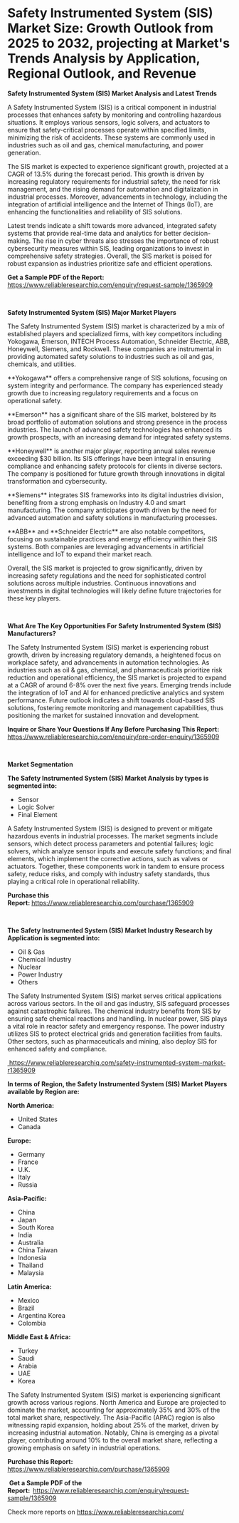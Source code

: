 <p><h1>Safety Instrumented System (SIS) Market Size: Growth Outlook from 2025 to 2032, projecting at Market's Trends Analysis by Application, Regional Outlook, and Revenue</h1></p><p><strong>Safety Instrumented System (SIS) Market Analysis and Latest Trends</strong></p>
<p><p>A Safety Instrumented System (SIS) is a critical component in industrial processes that enhances safety by monitoring and controlling hazardous situations. It employs various sensors, logic solvers, and actuators to ensure that safety-critical processes operate within specified limits, minimizing the risk of accidents. These systems are commonly used in industries such as oil and gas, chemical manufacturing, and power generation.</p><p>The SIS market is expected to experience significant growth, projected at a CAGR of 13.5% during the forecast period. This growth is driven by increasing regulatory requirements for industrial safety, the need for risk management, and the rising demand for automation and digitalization in industrial processes. Moreover, advancements in technology, including the integration of artificial intelligence and the Internet of Things (IoT), are enhancing the functionalities and reliability of SIS solutions.</p><p>Latest trends indicate a shift towards more advanced, integrated safety systems that provide real-time data and analytics for better decision-making. The rise in cyber threats also stresses the importance of robust cybersecurity measures within SIS, leading organizations to invest in comprehensive safety strategies. Overall, the SIS market is poised for robust expansion as industries prioritize safe and efficient operations.</p></p>
<p><strong>Get a Sample PDF of the Report:&nbsp;</strong> <a href="https://www.reliableresearchiq.com/enquiry/request-sample/1365909?utm_campaign=2253&utm_medium=2&utm_source=Github&utm_content=ia&utm_term=25022025&utm_id=safety-instrumented-system-sis">https://www.reliableresearchiq.com/enquiry/request-sample/1365909</a></p>
<p>&nbsp;</p>
<p><strong>Safety Instrumented System (SIS) Major Market Players</strong></p>
<p><p>The Safety Instrumented System (SIS) market is characterized by a mix of established players and specialized firms, with key competitors including Yokogawa, Emerson, INTECH Process Automation, Schneider Electric, ABB, Honeywell, Siemens, and Rockwell. These companies are instrumental in providing automated safety solutions to industries such as oil and gas, chemicals, and utilities.</p><p>**Yokogawa** offers a comprehensive range of SIS solutions, focusing on system integrity and performance. The company has experienced steady growth due to increasing regulatory requirements and a focus on operational safety.</p><p>**Emerson** has a significant share of the SIS market, bolstered by its broad portfolio of automation solutions and strong presence in the process industries. The launch of advanced safety technologies has enhanced its growth prospects, with an increasing demand for integrated safety systems.</p><p>**Honeywell** is another major player, reporting annual sales revenue exceeding $30 billion. Its SIS offerings have been integral in ensuring compliance and enhancing safety protocols for clients in diverse sectors. The company is positioned for future growth through innovations in digital transformation and cybersecurity.</p><p>**Siemens** integrates SIS frameworks into its digital industries division, benefiting from a strong emphasis on Industry 4.0 and smart manufacturing. The company anticipates growth driven by the need for advanced automation and safety solutions in manufacturing processes.</p><p>**ABB** and **Schneider Electric** are also notable competitors, focusing on sustainable practices and energy efficiency within their SIS systems. Both companies are leveraging advancements in artificial intelligence and IoT to expand their market reach.</p><p>Overall, the SIS market is projected to grow significantly, driven by increasing safety regulations and the need for sophisticated control solutions across multiple industries. Continuous innovations and investments in digital technologies will likely define future trajectories for these key players.</p></p>
<p>&nbsp;</p>
<p><strong>What Are The Key Opportunities For Safety Instrumented System (SIS) Manufacturers?</strong></p>
<p><p>The Safety Instrumented System (SIS) market is experiencing robust growth, driven by increasing regulatory demands, a heightened focus on workplace safety, and advancements in automation technologies. As industries such as oil & gas, chemical, and pharmaceuticals prioritize risk reduction and operational efficiency, the SIS market is projected to expand at a CAGR of around 6-8% over the next five years. Emerging trends include the integration of IoT and AI for enhanced predictive analytics and system performance. Future outlook indicates a shift towards cloud-based SIS solutions, fostering remote monitoring and management capabilities, thus positioning the market for sustained innovation and development.</p></p>
<p><strong>Inquire or Share Your Questions If Any Before Purchasing This Report:</strong> <a href="https://www.reliableresearchiq.com/enquiry/pre-order-enquiry/1365909?utm_campaign=2253&utm_medium=2&utm_source=Github&utm_content=ia&utm_term=25022025&utm_id=safety-instrumented-system-sis">https://www.reliableresearchiq.com/enquiry/pre-order-enquiry/1365909</a></p>
<p>&nbsp;</p>
<p><strong>Market Segmentation</strong></p>
<p><strong>The Safety Instrumented System (SIS) Market Analysis by types is segmented into:</strong></p>
<p><ul><li>Sensor</li><li>Logic Solver</li><li>Final Element</li></ul></p>
<p><p>A Safety Instrumented System (SIS) is designed to prevent or mitigate hazardous events in industrial processes. The market segments include sensors, which detect process parameters and potential failures; logic solvers, which analyze sensor inputs and execute safety functions; and final elements, which implement the corrective actions, such as valves or actuators. Together, these components work in tandem to ensure process safety, reduce risks, and comply with industry safety standards, thus playing a critical role in operational reliability.</p></p>
<p><strong>Purchase this Report:&nbsp;</strong><a href="https://www.reliableresearchiq.com/purchase/1365909?utm_campaign=2253&utm_medium=2&utm_source=Github&utm_content=ia&utm_term=25022025&utm_id=safety-instrumented-system-sis">https://www.reliableresearchiq.com/purchase/1365909</a></p>
<p>&nbsp;</p>
<p><strong>The Safety Instrumented System (SIS) Market Industry Research by Application is segmented into:</strong></p>
<p><ul><li>Oil & Gas</li><li>Chemical Industry</li><li>Nuclear</li><li>Power Industry</li><li>Others</li></ul></p>
<p><p>The Safety Instrumented System (SIS) market serves critical applications across various sectors. In the oil and gas industry, SIS safeguard processes against catastrophic failures. The chemical industry benefits from SIS by ensuring safe chemical reactions and handling. In nuclear power, SIS plays a vital role in reactor safety and emergency response. The power industry utilizes SIS to protect electrical grids and generation facilities from faults. Other sectors, such as pharmaceuticals and mining, also deploy SIS for enhanced safety and compliance.</p></p>
<p><a href="https://www.reliableresearchiq.com/safety-instrumented-system-market-r1365909?utm_campaign=2253&utm_medium=2&utm_source=Github&utm_content=ia&utm_term=25022025&utm_id=safety-instrumented-system-sis">&nbsp;https://www.reliableresearchiq.com/safety-instrumented-system-market-r1365909</a></p>
<p><strong>In terms of Region, the Safety Instrumented System (SIS) Market Players available by Region are:</strong></p>
<p>
    <p> <strong> North America: </strong>
        <ul>
            <li>United States</li>
            <li>Canada</li>
        </ul>
        </p> 
    <p> <strong> Europe: </strong>
        <ul>
            <li>Germany</li>
            <li>France</li>
            <li>U.K.</li>
            <li>Italy</li>
            <li>Russia</li>
        </ul>
        </p> 
    <p> <strong> Asia-Pacific: </strong>
        <ul>
            <li>China</li>
            <li>Japan</li>
            <li>South Korea</li>
            <li>India</li>
            <li>Australia</li>
            <li>China Taiwan</li>
            <li>Indonesia</li>
            <li>Thailand</li>
            <li>Malaysia</li>
        </ul>
        </p> 
    <p> <strong> Latin America: </strong>
        <ul>
            <li>Mexico</li>
            <li>Brazil</li>
            <li>Argentina Korea</li>
            <li>Colombia</li>
        </ul>
        </p> 
    <p> <strong> Middle East & Africa: </strong>
        <ul>
            <li>Turkey</li>
            <li>Saudi</li>
            <li>Arabia</li>
            <li>UAE</li>
            <li>Korea</li>
        </ul>
    </p>
    </p>
<p><p>The Safety Instrumented System (SIS) market is experiencing significant growth across various regions. North America and Europe are projected to dominate the market, accounting for approximately 35% and 30% of the total market share, respectively. The Asia-Pacific (APAC) region is also witnessing rapid expansion, holding about 25% of the market, driven by increasing industrial automation. Notably, China is emerging as a pivotal player, contributing around 10% to the overall market share, reflecting a growing emphasis on safety in industrial operations.</p></p>
<p><strong>Purchase this Report: </strong><a href="https://www.reliableresearchiq.com/purchase/1365909?utm_campaign=2253&utm_medium=2&utm_source=Github&utm_content=ia&utm_term=25022025&utm_id=safety-instrumented-system-sis">https://www.reliableresearchiq.com/purchase/1365909</a></p>
<p>&nbsp;<strong>Get a Sample PDF of the Report:&nbsp;&nbsp;</strong><a href="https://www.reliableresearchiq.com/enquiry/request-sample/1365909?utm_campaign=2253&utm_medium=2&utm_source=Github&utm_content=ia&utm_term=25022025&utm_id=safety-instrumented-system-sis">https://www.reliableresearchiq.com/enquiry/request-sample/1365909</a></p>
<p><strong></strong></p>
<p>Check more reports on <a href="https://www.reliableresearchiq.com/?utm_campaign=2253&utm_medium=2&utm_source=Github&utm_content=ia&utm_term=25022025&utm_id=safety-instrumented-system-sis">https://www.reliableresearchiq.com/</a></p>